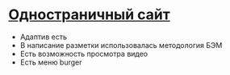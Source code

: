 # [Одностраничный сайт](https://zelelo622.github.io/Alivio/?randomquery)

- Адаптив есть
- В написание разметки использовалась методология БЭМ
- Есть возможность просмотра видео
- Есть меню burger
